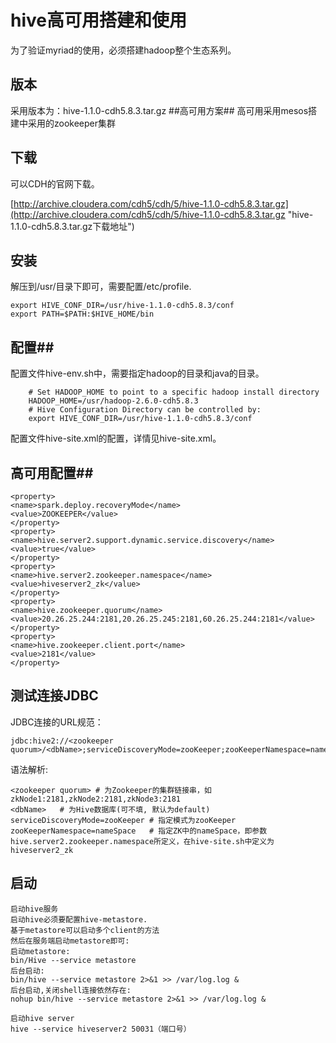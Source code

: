 # hive高可用搭建和使用  #
为了验证myriad的使用，必须搭建hadoop整个生态系列。

## 版本 ##
采用版本为：hive-1.1.0-cdh5.8.3.tar.gz
##高可用方案##
高可用采用mesos搭建中采用的zookeeper集群
## 下载 ##
可以CDH的官网下载。

[http://archive.cloudera.com/cdh5/cdh/5/hive-1.1.0-cdh5.8.3.tar.gz](http://archive.cloudera.com/cdh5/cdh/5/hive-1.1.0-cdh5.8.3.tar.gz "hive-1.1.0-cdh5.8.3.tar.gz下载地址")

## 安装 ##
解压到/usr/目录下即可，需要配置/etc/profile.
    
    export HIVE_CONF_DIR=/usr/hive-1.1.0-cdh5.8.3/conf
    export PATH=$PATH:$HIVE_HOME/bin

## 配置##
配置文件hive-env.sh中，需要指定hadoop的目录和java的目录。

        # Set HADOOP_HOME to point to a specific hadoop install directory
    	HADOOP_HOME=/usr/hadoop-2.6.0-cdh5.8.3
    	# Hive Configuration Directory can be controlled by:
     	export HIVE_CONF_DIR=/usr/hive-1.1.0-cdh5.8.3/conf

配置文件hive-site.xml的配置，详情见hive-site.xml。

##  高可用配置##

    <property>
    <name>spark.deploy.recoveryMode</name>
    <value>ZOOKEEPER</value>
    </property>
    <property>
    <name>hive.server2.support.dynamic.service.discovery</name>
    <value>true</value>
    </property>
    <property>
    <name>hive.server2.zookeeper.namespace</name>
    <value>hiveserver2_zk</value>
    </property>
    <property>
    <name>hive.zookeeper.quorum</name>
    <value>20.26.25.244:2181,20.26.25.245:2181,60.26.25.244:2181</value>
    </property>
    <property>
    <name>hive.zookeeper.client.port</name>
    <value>2181</value>
    </property>

## 测试连接JDBC

JDBC连接的URL规范：

    jdbc:hive2://<zookeeper quorum>/<dbName>;serviceDiscoveryMode=zooKeeper;zooKeeperNamespace=nameSpace

语法解析:

    <zookeeper quorum> # 为Zookeeper的集群链接串，如zkNode1:2181,zkNode2:2181,zkNode3:2181
    <dbName>   # 为Hive数据库(可不填, 默认为default)
    serviceDiscoveryMode=zooKeeper # 指定模式为zooKeeper
    zooKeeperNamespace=nameSpace   # 指定ZK中的nameSpace，即参数hive.server2.zookeeper.namespace所定义，在hive-site.sh中定义为hiveserver2_zk

## 启动

    启动hive服务
    启动hive必须要配置hive-metastore.
    基于metastore可以启动多个client的方法
    然后在服务端启动metastore即可:
    启动metastore:
    bin/Hive --service metastore
    后台启动:
    bin/hive --service metastore 2>&1 >> /var/log.log &
    后台启动,关闭shell连接依然存在:
    nohup bin/hive --service metastore 2>&1 >> /var/log.log &
    
    启动hive server
    hive --service hiveserver2 50031（端口号）


